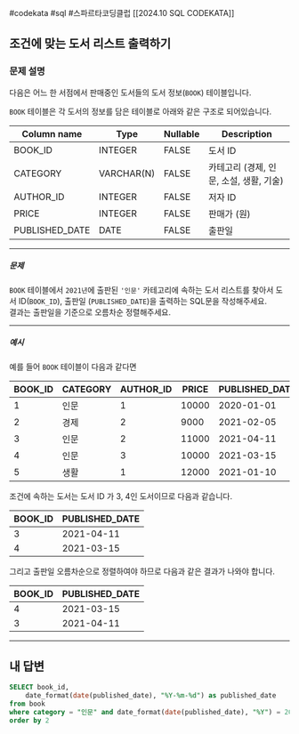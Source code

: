 #codekata #sql #스파르타코딩클럽 [[2024.10 SQL CODEKATA]]

## 조건에 맞는 도서 리스트 출력하기

### 문제 설명

다음은 어느 한 서점에서 판매중인 도서들의 도서 정보(`BOOK`) 테이블입니다.

`BOOK` 테이블은 각 도서의 정보를 담은 테이블로 아래와 같은 구조로 되어있습니다.

| Column name    | Type       | Nullable | Description               |
| -------------- | ---------- | -------- | ------------------------- |
| BOOK_ID        | INTEGER    | FALSE    | 도서 ID                     |
| CATEGORY       | VARCHAR(N) | FALSE    | 카테고리 (경제, 인문, 소설, 생활, 기술) |
| AUTHOR_ID      | INTEGER    | FALSE    | 저자 ID                     |
| PRICE          | INTEGER    | FALSE    | 판매가 (원)                   |
| PUBLISHED_DATE | DATE       | FALSE    | 출판일                       |

---
##### 문제
`BOOK` 테이블에서 `2021년`에 출판된 `'인문'` 카테고리에 속하는 도서 리스트를 찾아서 도서 ID(`BOOK_ID`), 출판일 (`PUBLISHED_DATE`)을 출력하는 SQL문을 작성해주세요.  
결과는 출판일을 기준으로 오름차순 정렬해주세요.

----
##### 예시
예를 들어 `BOOK` 테이블이 다음과 같다면

| BOOK_ID | CATEGORY | AUTHOR_ID | PRICE | PUBLISHED_DATE |     |
| ------- | -------- | --------- | ----- | -------------- | --- |
| 1       | 인문       | 1         | 10000 | 2020-01-01     |     |
| 2       | 경제       | 2         | 9000  | 2021-02-05     |     |
| 3       | 인문       | 2         | 11000 | 2021-04-11     |     |
| 4       | 인문       | 3         | 10000 | 2021-03-15     |     |
| 5       | 생활       | 1         | 12000 | 2021-01-10     |     |

조건에 속하는 도서는 도서 ID 가 3, 4인 도서이므로 다음과 같습니다.

|BOOK_ID|PUBLISHED_DATE|
|---|---|
|3|2021-04-11|
|4|2021-03-15|

그리고 출판일 오름차순으로 정렬하여야 하므로 다음과 같은 결과가 나와야 합니다.

| BOOK_ID | PUBLISHED_DATE |
| ------- | -------------- |
| 4       | 2021-03-15     |
| 3       | 2021-04-11     |

---

## 내 답변

```sql
SELECT book_id,
    date_format(date(published_date), "%Y-%m-%d") as published_date
from book
where category = "인문" and date_format(date(published_date), "%Y") = 2021
order by 2
```